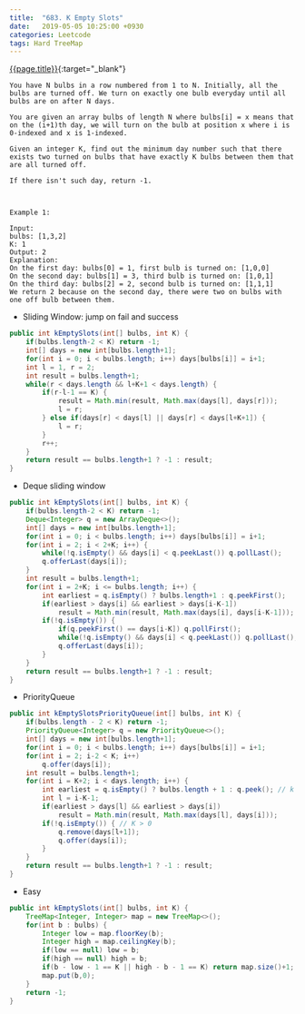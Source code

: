 ```yaml
---
title:  "683. K Empty Slots"
date:   2019-05-05 10:25:00 +0930
categories: Leetcode
tags: Hard TreeMap
---
```


[{{page.title}}](https://leetcode.com/problems/k-empty-slots/){:target="_blank"}

    You have N bulbs in a row numbered from 1 to N. Initially, all the bulbs are turned off. We turn on exactly one bulb everyday until all bulbs are on after N days.

    You are given an array bulbs of length N where bulbs[i] = x means that on the (i+1)th day, we will turn on the bulb at position x where i is 0-indexed and x is 1-indexed.

    Given an integer K, find out the minimum day number such that there exists two turned on bulbs that have exactly K bulbs between them that are all turned off.

    If there isn't such day, return -1.



    Example 1:

    Input:
    bulbs: [1,3,2]
    K: 1
    Output: 2
    Explanation:
    On the first day: bulbs[0] = 1, first bulb is turned on: [1,0,0]
    On the second day: bulbs[1] = 3, third bulb is turned on: [1,0,1]
    On the third day: bulbs[2] = 2, second bulb is turned on: [1,1,1]
    We return 2 because on the second day, there were two on bulbs with one off bulb between them.


* Sliding Window: jump on fail and success

```java
public int kEmptySlots(int[] bulbs, int K) {
    if(bulbs.length-2 < K) return -1;
    int[] days = new int[bulbs.length+1];
    for(int i = 0; i < bulbs.length; i++) days[bulbs[i]] = i+1;
    int l = 1, r = 2;
    int result = bulbs.length+1;
    while(r < days.length && l+K+1 < days.length) {
        if(r-l-1 == K) {
            result = Math.min(result, Math.max(days[l], days[r]));
            l = r;
        } else if(days[r] < days[l] || days[r] < days[l+K+1]) {
            l = r;
        }
        r++;
    }
    return result == bulbs.length+1 ? -1 : result;
}
```

* Deque sliding window

```java
public int kEmptySlots(int[] bulbs, int K) {
    if(bulbs.length-2 < K) return -1;
    Deque<Integer> q = new ArrayDeque<>();
    int[] days = new int[bulbs.length+1];
    for(int i = 0; i < bulbs.length; i++) days[bulbs[i]] = i+1;
    for(int i = 2; i < 2+K; i++) {
        while(!q.isEmpty() && days[i] < q.peekLast()) q.pollLast();
        q.offerLast(days[i]);
    }
    int result = bulbs.length+1;
    for(int i = 2+K; i <= bulbs.length; i++) {
        int earliest = q.isEmpty() ? bulbs.length+1 : q.peekFirst();
        if(earliest > days[i] && earliest > days[i-K-1])
            result = Math.min(result, Math.max(days[i], days[i-K-1]));
        if(!q.isEmpty()) {
            if(q.peekFirst() == days[i-K]) q.pollFirst();
            while(!q.isEmpty() && days[i] < q.peekLast()) q.pollLast();
            q.offerLast(days[i]);
        }
    }
    return result == bulbs.length+1 ? -1 : result;
}
```

* PriorityQueue

```java
public int kEmptySlotsPriorityQueue(int[] bulbs, int K) {
    if(bulbs.length - 2 < K) return -1;
    PriorityQueue<Integer> q = new PriorityQueue<>();
    int[] days = new int[bulbs.length+1];
    for(int i = 0; i < bulbs.length; i++) days[bulbs[i]] = i+1;
    for(int i = 2; i-2 < K; i++)
        q.offer(days[i]);
    int result = bulbs.length+1;
    for(int i = K+2; i < days.length; i++) {
        int earliest = q.isEmpty() ? bulbs.length + 1 : q.peek(); // k == 0 ?
        int l = i-K-1;
        if(earliest > days[l] && earliest > days[i])
            result = Math.min(result, Math.max(days[l], days[i]));
        if(!q.isEmpty()) { // K > 0
            q.remove(days[l+1]);
            q.offer(days[i]);
        }
    }
    return result == bulbs.length+1 ? -1 : result;
}
```

* Easy

```java
public int kEmptySlots(int[] bulbs, int K) {
    TreeMap<Integer, Integer> map = new TreeMap<>();
    for(int b : bulbs) {
        Integer low = map.floorKey(b);
        Integer high = map.ceilingKey(b);
        if(low == null) low = b;
        if(high == null) high = b;
        if(b - low - 1 == K || high - b - 1 == K) return map.size()+1;
        map.put(b,0);
    }
    return -1;
}
```
